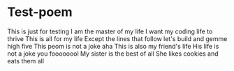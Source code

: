 # Test-poem
This is just for testing
I am the master of my life
I want my coding life to thrive
This is all for my life
Except the lines that follow
let's build and gemme high five
This peom is not a joke aha
This is also my friend's life
His life is not a joke you foooooool 
My sister is the best of all
She likes cookies and eats them all
